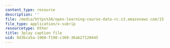 ```yaml
---
content_type: resource
description: ''
file: /media/https%3A/open-learning-course-data-rc.s3.amazonaws.com/15-071-the-analytics-edge-spring-2017/9d3bca5a1960f190c36936ab27120445_98cyATFdwIk.srt
file_type: application/x-subrip
resourcetype: Other
title: 3play caption file
uid: 9d3bca5a-1960-f190-c369-36ab27120445
---
```

